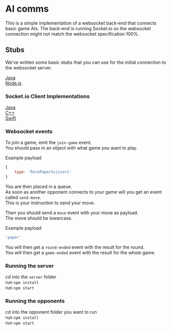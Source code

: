 # AI comms

This is a simple implementation of a websocket back-end that connects basic game AIs.
The back-end is running Socket.io so the websocket connection might not match the websocket specification 100%.

## Stubs

We've written some basic stubs that you can use for the initial connection to the websocket server.

[Java](./stubs/java)  
[Node.js](./stubs/node)  


### Socket.io Client Implementations
[Java](https://github.com/socketio/socket.io-client-java)  
[C++](https://github.com/socketio/socket.io-client-cpp)  
[Swift](https://github.com/socketio/socket.io-client-swift)


### Websocket events

To join a game, emit the `join-game` event.  
You should pass in an object with what game you want to play.

Example payload
```javascript
{
    type: 'RockPaperScissors'
}
```
You are then placed in a queue.  
As soon as another opponent connects to your game will you get an event called `send-move`.  
This is your instruction to send your move.  

Then you should send a `move` event with your move as payload.  
The move should be lowercase.  

Example payload
```javascript
'paper'
```

You will then get a `round-ended` event with the result for the round.  
You will then get a `game-ended` event with the result for the whole game.


### Running the server
cd into the `server` folder  
run `npm install`  
run `npm start`  


### Running the opponents
cd into the opponent folder you want to run  
run `npm install`  
run `npm start`
